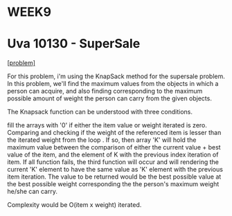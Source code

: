 # WEEK9

# Uva 10130 - SuperSale
[[problem]](https://uva.onlinejudge.org/index.php?option=com_onlinejudge&Itemid=8&category=24&page=show_problem&problem=1071)

For this problem, i'm using the KnapSack method for the supersale problem. In this problem, we'll find the maximum values from the objects in which a person can acquire, and also finding corresponding to the maximum possible amount of weight the person can carry from the given objects.

The Knapsack function can be understood with three conditions.

fill the arrays with '0' if either the item value or weight iterated is zero. Comparing and checking if the weight of the referenced item is lesser than the iterated weight from the loop . If so, then array 'K' will hold the maximum value between the comparison of either the current value + best value of the item, and the element of K with the previous index iteration of item. If all function fails, the third function will occur and will rendering the current 'K' element to have the same value as 'K' element with the previous item iteration. The value to be returned would be the best possible value at the best possible weight corresponding the the person's maximum weight he/she can carry.

Complexity would be O(item x weight) iterated.
